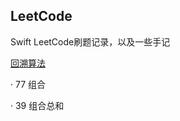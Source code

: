 ## LeetCode
Swift LeetCode刷题记录，以及一些手记

[回溯算法](https://github.com/Matt86400/leetcode/blob/main/markdown/1.回溯.md)

· 77 组合

· 39 组合总和

